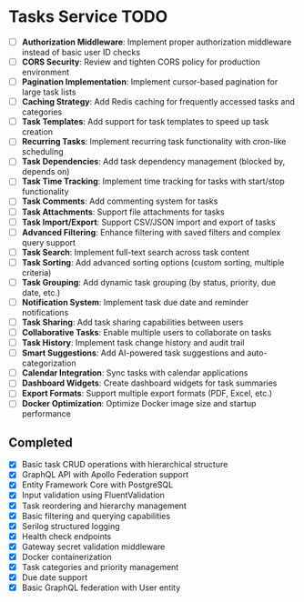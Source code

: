 # Tasks Service TODO

-   [ ] **Authorization Middleware**: Implement proper authorization middleware instead of basic user ID checks
-   [ ] **CORS Security**: Review and tighten CORS policy for production environment
-   [ ] **Pagination Implementation**: Implement cursor-based pagination for large task lists
-   [ ] **Caching Strategy**: Add Redis caching for frequently accessed tasks and categories
-   [ ] **Task Templates**: Add support for task templates to speed up task creation
-   [ ] **Recurring Tasks**: Implement recurring task functionality with cron-like scheduling
-   [ ] **Task Dependencies**: Add task dependency management (blocked by, depends on)
-   [ ] **Task Time Tracking**: Implement time tracking for tasks with start/stop functionality
-   [ ] **Task Comments**: Add commenting system for tasks
-   [ ] **Task Attachments**: Support file attachments for tasks
-   [ ] **Task Import/Export**: Support CSV/JSON import and export of tasks
-   [ ] **Advanced Filtering**: Enhance filtering with saved filters and complex query support
-   [ ] **Task Search**: Implement full-text search across task content
-   [ ] **Task Sorting**: Add advanced sorting options (custom sorting, multiple criteria)
-   [ ] **Task Grouping**: Add dynamic task grouping (by status, priority, due date, etc.)
-   [ ] **Notification System**: Implement task due date and reminder notifications
-   [ ] **Task Sharing**: Add task sharing capabilities between users
-   [ ] **Collaborative Tasks**: Enable multiple users to collaborate on tasks
-   [ ] **Task History**: Implement task change history and audit trail
-   [ ] **Smart Suggestions**: Add AI-powered task suggestions and auto-categorization
-   [ ] **Calendar Integration**: Sync tasks with calendar applications
-   [ ] **Dashboard Widgets**: Create dashboard widgets for task summaries
-   [ ] **Export Formats**: Support multiple export formats (PDF, Excel, etc.)
-   [ ] **Docker Optimization**: Optimize Docker image size and startup performance

## Completed

-   [x] Basic task CRUD operations with hierarchical structure
-   [x] GraphQL API with Apollo Federation support
-   [x] Entity Framework Core with PostgreSQL
-   [x] Input validation using FluentValidation
-   [x] Task reordering and hierarchy management
-   [x] Basic filtering and querying capabilities
-   [x] Serilog structured logging
-   [x] Health check endpoints
-   [x] Gateway secret validation middleware
-   [x] Docker containerization
-   [x] Task categories and priority management
-   [x] Due date support
-   [x] Basic GraphQL federation with User entity
